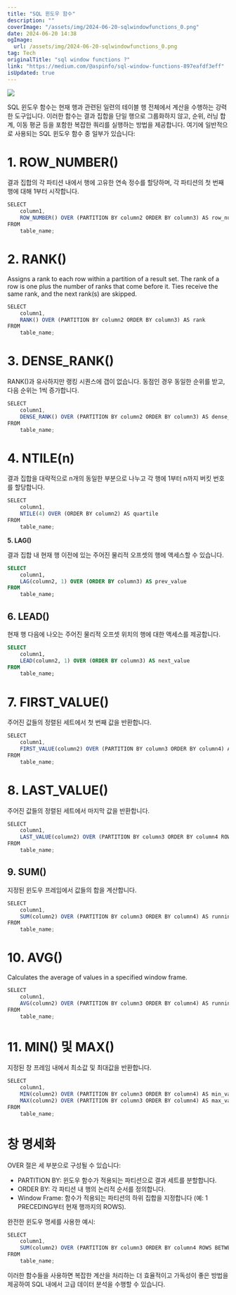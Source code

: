 ```yaml
---
title: "SQL 윈도우 함수"
description: ""
coverImage: "/assets/img/2024-06-20-sqlwindowfunctions_0.png"
date: 2024-06-20 14:38
ogImage:
  url: /assets/img/2024-06-20-sqlwindowfunctions_0.png
tag: Tech
originalTitle: "sql window functions ?"
link: "https://medium.com/@aspinfo/sql-window-functions-897eafdf3eff"
isUpdated: true
---
```


<img src="/assets/img/2024-06-20-sqlwindowfunctions_0.png" />

SQL 윈도우 함수는 현재 행과 관련된 일련의 테이블 행 전체에서 계산을 수행하는 강력한 도구입니다. 이러한 함수는 결과 집합을 단일 행으로 그룹화하지 않고, 순위, 러닝 합계, 이동 평균 등을 포함한 복잡한 쿼리를 실행하는 방법을 제공합니다. 여기에 일반적으로 사용되는 SQL 윈도우 함수 중 일부가 있습니다:

# 1. ROW_NUMBER()

결과 집합의 각 파티션 내에서 행에 고유한 연속 정수를 할당하며, 각 파티션의 첫 번째 행에 대해 1부터 시작합니다.

<div class="content-ad"></div>

```js
SELECT
    column1,
    ROW_NUMBER() OVER (PARTITION BY column2 ORDER BY column3) AS row_num
FROM
    table_name;
```

# 2. RANK()

Assigns a rank to each row within a partition of a result set. The rank of a row is one plus the number of ranks that come before it. Ties receive the same rank, and the next rank(s) are skipped.

```js
SELECT
    column1,
    RANK() OVER (PARTITION BY column2 ORDER BY column3) AS rank
FROM
    table_name;
```

<div class="content-ad"></div>

# 3. DENSE_RANK()

RANK()과 유사하지만 랭킹 시퀀스에 갭이 없습니다. 동점인 경우 동일한 순위를 받고, 다음 순위는 1씩 증가합니다.

```js
SELECT
    column1,
    DENSE_RANK() OVER (PARTITION BY column2 ORDER BY column3) AS dense_rank
FROM
    table_name;
```

# 4. NTILE(n)

<div class="content-ad"></div>

결과 집합을 대략적으로 n개의 동일한 부분으로 나누고 각 행에 1부터 n까지 버킷 번호를 할당합니다.

```js
SELECT
    column1,
    NTILE(4) OVER (ORDER BY column2) AS quartile
FROM
    table_name;
```

**5. LAG()**

결과 집합 내 현재 행 이전에 있는 주어진 물리적 오프셋의 행에 액세스할 수 있습니다.

<div class="content-ad"></div>

```sql
SELECT
    column1,
    LAG(column2, 1) OVER (ORDER BY column3) AS prev_value
FROM
    table_name;
```

## 6. LEAD()

현재 행 다음에 나오는 주어진 물리적 오프셋 위치의 행에 대한 액세스를 제공합니다.

```sql
SELECT
    column1,
    LEAD(column2, 1) OVER (ORDER BY column3) AS next_value
FROM
    table_name;
```

<div class="content-ad"></div>

# 7. FIRST_VALUE()

주어진 값들의 정렬된 세트에서 첫 번째 값을 반환합니다.

```js
SELECT
    column1,
    FIRST_VALUE(column2) OVER (PARTITION BY column3 ORDER BY column4) AS first_val
FROM
    table_name;
```

# 8. LAST_VALUE()

<div class="content-ad"></div>

주어진 값들의 정렬된 세트에서 마지막 값을 반환합니다.

```js
SELECT
    column1,
    LAST_VALUE(column2) OVER (PARTITION BY column3 ORDER BY column4 ROWS BETWEEN UNBOUNDED PRECEDING AND UNBOUNDED FOLLOWING) AS last_val
FROM
    table_name;
```

## 9. SUM()

지정된 윈도우 프레임에서 값들의 합을 계산합니다.

<div class="content-ad"></div>

```js
SELECT
    column1,
    SUM(column2) OVER (PARTITION BY column3 ORDER BY column4) AS running_total
FROM
    table_name;
```

# 10. AVG()

Calculates the average of values in a specified window frame.

```js
SELECT
    column1,
    AVG(column2) OVER (PARTITION BY column3 ORDER BY column4) AS running_avg
FROM
    table_name;
```

<div class="content-ad"></div>

# 11. MIN() 및 MAX()

지정된 창 프레임 내에서 최소값 및 최대값을 반환합니다.

```js
SELECT
    column1,
    MIN(column2) OVER (PARTITION BY column3 ORDER BY column4) AS min_val,
    MAX(column2) OVER (PARTITION BY column3 ORDER BY column4) AS max_val
FROM
    table_name;
```

# 창 명세화

<div class="content-ad"></div>

OVER 절은 세 부분으로 구성될 수 있습니다:

- PARTITION BY: 윈도우 함수가 적용되는 파티션으로 결과 세트를 분할합니다.
- ORDER BY: 각 파티션 내 행의 논리적 순서를 정의합니다.
- Window Frame: 함수가 적용되는 파티션의 하위 집합을 지정합니다 (예: 1 PRECEDING부터 현재 행까지의 ROWS).

완전한 윈도우 명세를 사용한 예시:

```js
SELECT
    column1,
    SUM(column2) OVER (PARTITION BY column3 ORDER BY column4 ROWS BETWEEN 1 PRECEDING AND CURRENT ROW) AS running_total
FROM
    table_name;
```

<div class="content-ad"></div>

이러한 함수들을 사용하면 복잡한 계산을 처리하는 더 효율적이고 가독성이 좋은 방법을 제공하여 SQL 내에서 고급 데이터 분석을 수행할 수 있습니다.
